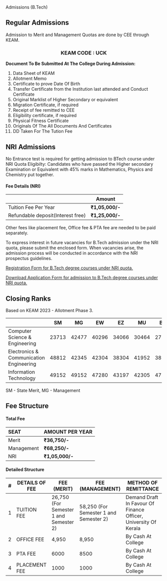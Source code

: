 Admissions (B.Tech)

## Regular Admissions
Admission to Merit and Management Quotas are done by CEE through KEAM.
<center><h3>KEAM CODE : UCK</h3></center>

**Document To Be Submitted At The College During Admission:**
1. Data Sheet of KEAM
2. Allotment Memo
3. Certificate to prove Date Of Birth
4. Transfer Certificate from the Institution last attended and Conduct Certificate
5. Original Marklist of Higher Secondary or equivalent
6. Migration Certificate, if required
7. Receipt of fee remitted to CEE
8. Eligibility certificate, if required
9. Physical Fitness Certificate
10. Originals Of The All Documents And Certificates
11. DD Taken For The Tution Fee

## NRI Admissions

No Entrance test is required for getting admission to BTech course under NRI Quota Eligibilty: Candidates who have passed the Higher secondary Examination or Equivalent with 45% marks in Mathematics, Physics and Chemistry put together.

#### Fee Details (NRI)

<div class="md-table-wraper" markdown="block">

||Amount|
| -- | --|
| Tuition Fee Per Year |**₹1,05,000/-**
| Refundable deposit(Interest free) | **₹1,25,000/-**
</div>

Other fees like placement fee, Office fee & PTA fee are needed to be paid separately.

To express interest in future vacancies for B.Tech admission under the NRI quota, please submit the enclosed form. When vacancies arise, the admission process will be conducted in accordance with the NRI prospectus guidelines.

[Registration Form for B.Tech degree courses under NRI quota.](https://docs.google.com/forms/d/e/1FAIpQLSdrUTSeeNzymiQ2yyiUoYLxSdUUl_SLgU3H7dTWwbPRant1WQ/viewform)

[Download Application Form for admission to B.Tech degree courses under NRI quota.](/docs/nriadm.pdf)


## Closing Ranks
Based on KEAM 2023 - Allotment Phase 3.

<div class="md-table-wraper" markdown="block">

| | SM | MG | EW | EZ | MU | BH | LA | DV | VK | BX | KU | KN | SC | ST | 
|--|--|--|--|--|--|--|--|--|--|--|--|--|--|--|
Computer Science & Engineering | 23713 | 42477 | 40296 | 34066 | 30464 | 27872 | 36813 | - | 35283 | 28512 | - | 45032 | 47959 | 45421
|Electronics & Communication Engineering | 48812 | 42345 | 42304 | 38304 | 41952 | 38131 | 39601 | - | 40310 | 28084 | - | - | 47703 | - | - |
| Information Technology | 49152 | 49152 | 47280 | 43197 | 42305 | 47175| 47175 | - | 44728 | - | - | - | 49072 | - |
</div>

SM - State Merit, MG - Management 

## Fee Structure

#### Total Fee

<div class="md-table-wraper" markdown="block">

| SEAT | AMOUNT PER YEAR |
|:---|:---|
| Merit | **₹36,750/-** |
| Management | **₹68,250/-** |
| NRI | **₹1,05,000/-** |
</div>

#### Detailed Structure

<div class="md-table-wraper" markdown="block">

|  **#** |  **DETAILS OF FEE** |  **FEE (MERIT)** |  **FEE (MANAGEMENT)** |  **METHOD OF REMITTANCE** |
| --- | --- | --- | --- | --- |
|  1 |  TUITION FEE |  26,750 (For Semester 1 and Semester 2) | 58,250 (For Semester 1 and Semester 2) |  Demand Draft In Favour Of Finance Officer, University Of Kerala |
|  2 |  OFFICE FEE |  4,950 |  8,950 |  By Cash At College |
|  3 |  PTA FEE |  6000 |  8500 |  By Cash At College |
|  4 |  PLACEMENT FEE |  1000 |  1000 |  By Cash At College |

</div>